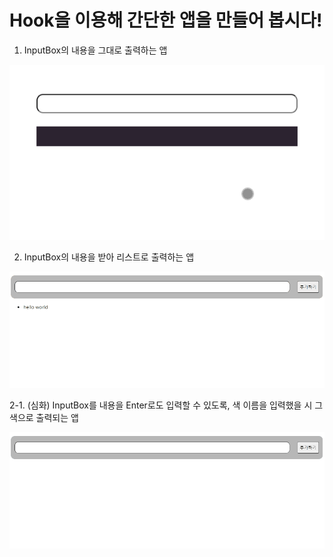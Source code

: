 # Hook을 이용해 간단한 앱을 만들어 봅시다!

1. InputBox의 내용을 그대로 출력하는 앱

![샘플이미지](sample/hook-example(input).gif)

2. InputBox의 내용을 받아 리스트로 출력하는 앱

![샘플이미지](sample/hook-example(list).gif)

2-1. (심화) InputBox를 내용을 Enter로도 입력할 수 있도록, 색 이름을 입력했을 시 그 색으로 출력되는 앱

![샘플이미지](sample/hook-example(list-advance-1).gif)